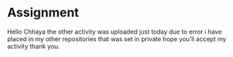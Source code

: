 # Assignment
Hello Chhaya the other activity was uploaded just today due to error i have placed in my other repositories that was set in private hope you'll accept my activity thank you.
